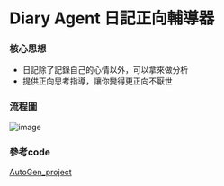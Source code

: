 # Diary Agent 日記正向輔導器

### 核心思想
- 日記除了記錄自己的心情以外，可以拿來做分析
- 提供正向思考指導，讓你變得更正向不厭世
  
### 流程圖
![image](https://github.com/user-attachments/assets/f57c1307-7b7e-46cf-af47-4353fd0dd0a8)




### 參考code
[AutoGen_project](https://github.com/peculab/autogen_project)
